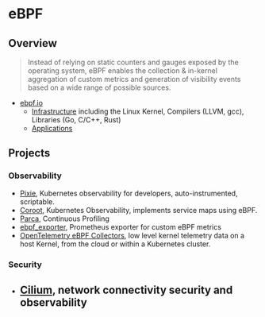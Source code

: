 # eBPF

## Overview

> Instead of relying on static counters and gauges exposed by the operating system, eBPF enables the collection & in-kernel aggregation of custom metrics and generation of visibility events based on a wide range of possible sources. 

- [ebpf.io](https://ebpf.io/)
    - [Infrastructure](https://ebpf.io/infrastructure) including the Linux Kernel, Compilers (LLVM, gcc), Libraries (Go, C/C++, Rust)
    - [Applications](https://ebpf.io/applications)

## Projects

### Observability

- [Pixie](https://px.dev/), Kubernetes observability for developers, auto-instrumented, scriptable.   
- [Coroot](https://coroot.com/), Kubernetes Observability, implements service maps using eBPF. 
- [Parca](https://www.parca.dev/), Continuous Profiling 
- [ebpf_exporter](https://github.com/cloudflare/ebpf_exporter), Prometheus exporter for custom eBPF metrics 
- [OpenTelemetry eBPF Collectors](https://github.com/open-telemetry/opentelemetry-ebpf), low level kernel telemetry data on a host Kernel, from the cloud or within a Kubernetes cluster.

### Security 

- [Cilium](https://cilium.io/), network connectivity security and observability
    - 